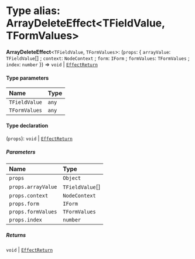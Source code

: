 # Type alias: ArrayDeleteEffect\<TFieldValue, TFormValues>

**ArrayDeleteEffect**<`TFieldValue`, `TFormValues`>: (`props`: { `arrayValue`: `TFieldValue`\[] ; `context`: `NodeContext` ; `form`: `IForm` ; `formValues`: `TFormValues` ; `index`: `number`  }) => `void` | [`EffectReturn`](/auto-docs/node/types/EffectReturn.md)

#### Type parameters

| Name | Type |
| :------ | :------ |
| `TFieldValue` | `any` |
| `TFormValues` | `any` |

#### Type declaration

(`props`): `void` | [`EffectReturn`](/auto-docs/node/types/EffectReturn.md)

##### Parameters

| Name | Type |
| :------ | :------ |
| `props` | `Object` |
| `props.arrayValue` | `TFieldValue`\[] |
| `props.context` | `NodeContext` |
| `props.form` | `IForm` |
| `props.formValues` | `TFormValues` |
| `props.index` | `number` |

##### Returns

`void` | [`EffectReturn`](/auto-docs/node/types/EffectReturn.md)
